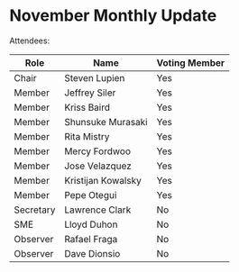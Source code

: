 # November Monthly Update

Attendees:&#x20;

| Role      | Name               | Voting Member |
| --------- | ------------------ | ------------- |
| Chair     | Steven Lupien      | Yes           |
| Member    | Jeffrey Siler      | Yes           |
| Member    | Kriss Baird        | Yes           |
| Member    | Shunsuke Murasaki  | Yes           |
| Member    | Rita Mistry        | Yes           |
| Member    | Mercy Fordwoo      | Yes           |
| Member    | Jose Velazquez     | Yes           |
| Member    | Kristijan Kowalsky | Yes           |
| Member    | Pepe Otegui        | Yes           |
| Secretary | Lawrence Clark     | No            |
| SME       | Lloyd Duhon        | No            |
| Observer  | Rafael Fraga       | No            |
| Observer  | Dave Dionsio       | No            |













